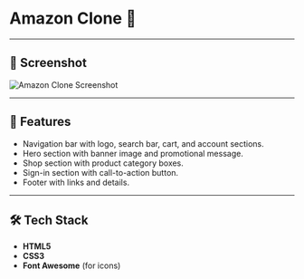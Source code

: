 # Amazon Clone 🛒

---

## 📸 Screenshot
![Amazon Clone Screenshot](screenshots/homepage.png)

---

## 🚀 Features
- Navigation bar with logo, search bar, cart, and account sections.
- Hero section with banner image and promotional message.
- Shop section with product category boxes.
- Sign-in section with call-to-action button.
- Footer with links and details.

---

## 🛠️ Tech Stack
- **HTML5**
- **CSS3**
- **Font Awesome** (for icons)

